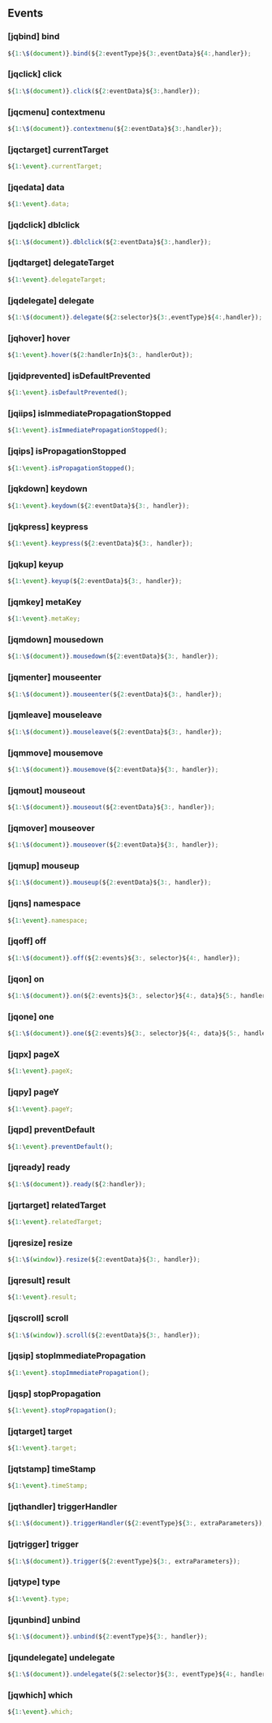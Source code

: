 ## Events

### [jqbind] bind

```javascript
${1:\$(document)}.bind(${2:eventType}${3:,eventData}${4:,handler});
```

### [jqclick] click

```javascript
${1:\$(document)}.click(${2:eventData}${3:,handler});
```

### [jqcmenu] contextmenu

```javascript
${1:\$(document)}.contextmenu(${2:eventData}${3:,handler});
```

### [jqctarget] currentTarget

```javascript
${1:\event}.currentTarget;
```

### [jqedata] data

```javascript
${1:\event}.data;
```

### [jqdclick] dblclick

```javascript
${1:\$(document)}.dblclick(${2:eventData}${3:,handler});
```

### [jqdtarget] delegateTarget

```javascript
${1:\event}.delegateTarget;
```

### [jqdelegate] delegate

```javascript
${1:\$(document)}.delegate(${2:selector}${3:,eventType}${4:,handler});
```

### [jqhover] hover

```javascript
${1:\event}.hover(${2:handlerIn}${3:, handlerOut});
```

### [jqidprevented] isDefaultPrevented

```javascript
${1:\event}.isDefaultPrevented();
```

### [jqiips] isImmediatePropagationStopped

```javascript
${1:\event}.isImmediatePropagationStopped();
```

### [jqips] isPropagationStopped

```javascript
${1:\event}.isPropagationStopped();
```

### [jqkdown] keydown

```javascript
${1:\event}.keydown(${2:eventData}${3:, handler});
```

### [jqkpress] keypress

```javascript
${1:\event}.keypress(${2:eventData}${3:, handler});
```

### [jqkup] keyup

```javascript
${1:\event}.keyup(${2:eventData}${3:, handler});
```

### [jqmkey] metaKey

```javascript
${1:\event}.metaKey;
```

### [jqmdown] mousedown

```javascript
${1:\$(document)}.mousedown(${2:eventData}${3:, handler});
```

### [jqmenter] mouseenter

```javascript
${1:\$(document)}.mouseenter(${2:eventData}${3:, handler});
```

### [jqmleave] mouseleave

```javascript
${1:\$(document)}.mouseleave(${2:eventData}${3:, handler});
```

### [jqmmove] mousemove

```javascript
${1:\$(document)}.mousemove(${2:eventData}${3:, handler});
```

### [jqmout] mouseout

```javascript
${1:\$(document)}.mouseout(${2:eventData}${3:, handler});
```

### [jqmover] mouseover

```javascript
${1:\$(document)}.mouseover(${2:eventData}${3:, handler});
```

### [jqmup] mouseup

```javascript
${1:\$(document)}.mouseup(${2:eventData}${3:, handler});
```

### [jqns] namespace

```javascript
${1:\event}.namespace;
```

### [jqoff] off

```javascript
${1:\$(document)}.off(${2:events}${3:, selector}${4:, handler});
```

### [jqon] on

```javascript
${1:\$(document)}.on(${2:events}${3:, selector}${4:, data}${5:, handler});
```

### [jqone] one

```javascript
${1:\$(document)}.one(${2:events}${3:, selector}${4:, data}${5:, handler});
```

### [jqpx] pageX

```javascript
${1:\event}.pageX;
```

### [jqpy] pageY

```javascript
${1:\event}.pageY;
```

### [jqpd] preventDefault

```javascript
${1:\event}.preventDefault();
```

### [jqready] ready

```javascript
${1:\$(document)}.ready(${2:handler});
```

### [jqrtarget] relatedTarget

```javascript
${1:\event}.relatedTarget;
```

### [jqresize] resize

```javascript
${1:\$(window)}.resize(${2:eventData}${3:, handler});
```

### [jqresult] result

```javascript
${1:\event}.result;
```

### [jqscroll] scroll

```javascript
${1:\$(window)}.scroll(${2:eventData}${3:, handler});
```

### [jqsip] stopImmediatePropagation

```javascript
${1:\event}.stopImmediatePropagation();
```

### [jqsp] stopPropagation

```javascript
${1:\event}.stopPropagation();
```

### [jqtarget] target

```javascript
${1:\event}.target;
```

### [jqtstamp] timeStamp

```javascript
${1:\event}.timeStamp;
```

### [jqthandler] triggerHandler

```javascript
${1:\$(document)}.triggerHandler(${2:eventType}${3:, extraParameters});
```

### [jqtrigger] trigger

```javascript
${1:\$(document)}.trigger(${2:eventType}${3:, extraParameters});
```

### [jqtype] type

```javascript
${1:\event}.type;
```

### [jqunbind] unbind

```javascript
${1:\$(document)}.unbind(${2:eventType}${3:, handler});
```

### [jqundelegate] undelegate

```javascript
${1:\$(document)}.undelegate(${2:selector}${3:, eventType}${4:, handler});
```

### [jqwhich] which

```javascript
${1:\event}.which;
```
